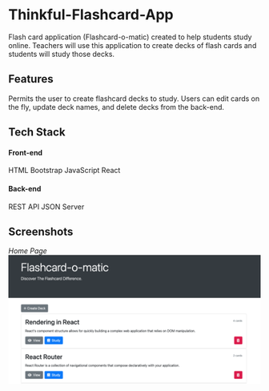 # Thinkful-Flashcard-App

Flash card application (Flashcard-o-matic) created to help students study online. Teachers will use this application to create decks of flash cards and students will study those decks. 

## Features

Permits the user to create flashcard decks to study. Users can edit cards on the fly, update deck names, and delete decks from the back-end.

## Tech Stack 

#### Front-end

HTML
Bootstrap
JavaScript
React

#### Back-end

REST API JSON Server 

## Screenshots

_Home Page_
![home](./screenshots/Home.png)
<br>